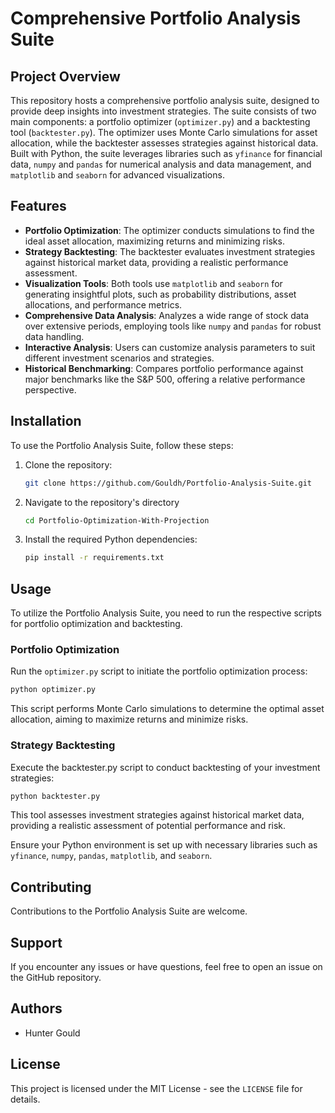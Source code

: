 # Comprehensive Portfolio Analysis Suite

## Project Overview
This repository hosts a comprehensive portfolio analysis suite, designed to provide deep insights into investment strategies. The suite consists of two main components: a portfolio optimizer (`optimizer.py`) and a backtesting tool (`backtester.py`). The optimizer uses Monte Carlo simulations for asset allocation, while the backtester assesses strategies against historical data. Built with Python, the suite leverages libraries such as `yfinance` for financial data, `numpy` and `pandas` for numerical analysis and data management, and `matplotlib` and `seaborn` for advanced visualizations.

## Features
- **Portfolio Optimization**: The optimizer conducts simulations to find the ideal asset allocation, maximizing returns and minimizing risks.
- **Strategy Backtesting**: The backtester evaluates investment strategies against historical market data, providing a realistic performance assessment.
- **Visualization Tools**: Both tools use `matplotlib` and `seaborn` for generating insightful plots, such as probability distributions, asset allocations, and performance metrics.
- **Comprehensive Data Analysis**: Analyzes a wide range of stock data over extensive periods, employing tools like `numpy` and `pandas` for robust data handling.
- **Interactive Analysis**: Users can customize analysis parameters to suit different investment scenarios and strategies.
- **Historical Benchmarking**: Compares portfolio performance against major benchmarks like the S&P 500, offering a relative performance perspective.

## Installation
To use the Portfolio Analysis Suite, follow these steps:

1. Clone the repository:
   ```bash
   git clone https://github.com/Gouldh/Portfolio-Analysis-Suite.git
   ```
2. Navigate to the repository's directory
   ```bash
   cd Portfolio-Optimization-With-Projection
   ```
3. Install the required Python dependencies:
   ```bash
   pip install -r requirements.txt
   ```

## Usage
To utilize the Portfolio Analysis Suite, you need to run the respective scripts for portfolio optimization and backtesting.

### Portfolio Optimization
Run the `optimizer.py` script to initiate the portfolio optimization process:
```bash
python optimizer.py
```
This script performs Monte Carlo simulations to determine the optimal asset allocation, aiming to maximize returns and minimize risks.

### Strategy Backtesting
Execute the backtester.py script to conduct backtesting of your investment strategies:
```bash
python backtester.py
```
This tool assesses investment strategies against historical market data, providing a realistic assessment of potential performance and risk.

Ensure your Python environment is set up with necessary libraries such as `yfinance`, `numpy`, `pandas`, `matplotlib`, and `seaborn`.

## Contributing
Contributions to the Portfolio Analysis Suite are welcome.

## Support
If you encounter any issues or have questions, feel free to open an issue on the GitHub repository.

## Authors
- Hunter Gould 

## License
This project is licensed under the MIT License - see the `LICENSE` file for details.
